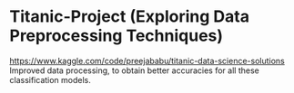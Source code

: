# Titanic-Project (Exploring Data Preprocessing Techniques)
https://www.kaggle.com/code/preejababu/titanic-data-science-solutions
Improved data processing, to obtain better accuracies for all these classification models.
